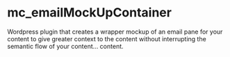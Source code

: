# mc_emailMockUpContainer
Wordpress plugin that creates a wrapper mockup of an email pane for your content to give greater context to the content without interrupting the semantic flow of your content... content.
